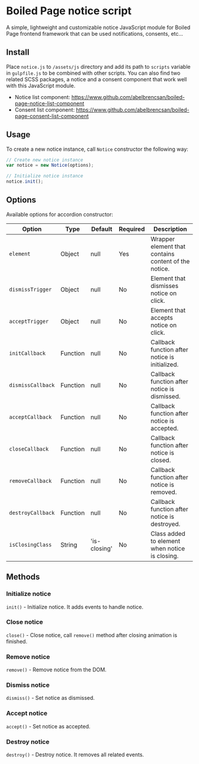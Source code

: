# Boiled Page notice script

A simple, lightweight and customizable notice JavaScript module for Boiled Page frontend framework that can be used notifications, consents, etc...

## Install

Place `notice.js` to `/assets/js` directory and add its path to `scripts` variable in `gulpfile.js` to be combined with other scripts. You can also find two related SCSS packages, a notice and a consent component that work well with this JavaScript module.

- Notice list component: <https://www.github.com/abelbrencsan/boiled-page-notice-list-component>
- Consent list component: <https://www.github.com/abelbrencsan/boiled-page-consent-list-component>

## Usage

To create a new notice instance, call `Notice` constructor the following way:

```js
// Create new notice instance
var notice = new Notice(options);

// Initialize notice instance
notice.init();
```

## Options

Available options for accordion constructor:

Option| Type | Default | Required | Description
------|------|---------|----------|------------
`element` | Object | null | Yes | Wrapper element that contains content of the notice.
`dismissTrigger` | Object | null | No | Element that dismisses notice on click.
`acceptTrigger` | Object | null | No | Element that accepts notice on click.
`initCallback` | Function | null | No | Callback function after notice is initialized.
`dismissCallback` | Function | null | No | Callback function after notice is dismissed.
`acceptCallback` | Function | null | No | Callback function after notice is accepted.
`closeCallback` | Function | null | No | Callback function after notice is closed.
`removeCallback` | Function | null | No | Callback function after notice is removed.
`destroyCallback` | Function | null | No | Callback function after notice is destroyed.
`isClosingClass` | String | 'is-closing' | No | Class added to element when notice is closing.

## Methods

### Initialize notice

`init()` - Initialize notice. It adds events to handle notice.

### Close notice

`close()` - Close notice, call `remove()` method after closing animation is finished.

### Remove notice

`remove()` - Remove notice from the DOM.

### Dismiss notice

`dismiss()` - Set notice as dismissed.

### Accept notice

`accept()` - Set notice as accepted.

### Destroy notice

`destroy()` - Destroy notice. It removes all related events.